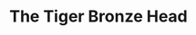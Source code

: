 ---
title: The Tiger Bronze Head 
creator: Peter Potrowl

image-url: https://upload.wikimedia.org/wikipedia/commons/b/bc/Beijing_-_Tiger_head_of_the_old_summer_palace_-_reproduction.jpg
---